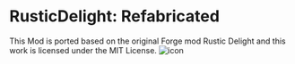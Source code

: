 # RusticDelight: Refabricated
 This Mod is ported based on the original Forge mod Rustic Delight and this work is licensed under the MIT License.
           ![icon](https://github.com/user-attachments/assets/30e3896f-40a4-4778-b526-ca701655a864)
